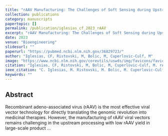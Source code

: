 ```yaml
---
title: "rAAV Manufacturing: The Challenges of Soft Sensing during Upstream Processing"
collection: publications
category: manuscripts
papertopic: []
permalink: /publication/iglesias_cf_2023_rAAV
excerpt: "rAAV Manufacturing: The Challenges of Soft Sensing during Upstream Processing published in Bioengineering."
date: 2023
venue: "Bioengineering"
slidesurl: ""
paperurl: "https://pubmed.ncbi.nlm.nih.gov/36829723/"
author: "Iglesias, CF, Ristovski, M, Bolic, M, Cuperlovic-Culf, M"
image: "https://www.ncbi.nlm.nih.gov/coreutils/uswds/img/favicons/favicon-57.png"
citation: "Iglesias, CF, Ristovski, M, Bolic, M, Cuperlovic-Culf, M. rAAV Manufacturing: The Challenges of Soft Sensing during Upstream Processing. Bioengineering, 2023."
ieee_citation: "C. Iglesias, M. Ristovski, M. Bolic, M. Cuperlovic-Culf, "rAAV Manufacturing: The Challenges of Soft Sensing during Upstream Processing," Bioengineering, vol. 10, no. 2, pp. 229, 2023."
keywords: ""
---
```


## Abstract

Recombinant adeno-associated virus (rAAV) is the most effective viral vector technology for directly translating the genomic revolution into medicinal therapies. However, the manufacturing of rAAV viral vectors remains challenging in the upstream processing with low rAAV yield in large-scale product …
